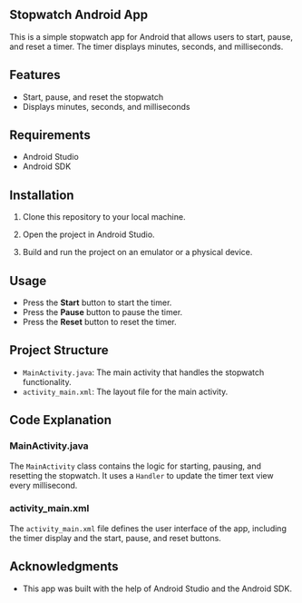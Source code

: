 ## Stopwatch Android App

This is a simple stopwatch app for Android that allows users to start, pause, and reset a timer. The timer displays minutes, seconds, and milliseconds.

## Features

- Start, pause, and reset the stopwatch
- Displays minutes, seconds, and milliseconds

## Requirements

- Android Studio
- Android SDK

## Installation

1. Clone this repository to your local machine.

2. Open the project in Android Studio.

3. Build and run the project on an emulator or a physical device.

## Usage

- Press the **Start** button to start the timer.
- Press the **Pause** button to pause the timer.
- Press the **Reset** button to reset the timer.

## Project Structure

- `MainActivity.java`: The main activity that handles the stopwatch functionality.
- `activity_main.xml`: The layout file for the main activity.

## Code Explanation

### MainActivity.java

The `MainActivity` class contains the logic for starting, pausing, and resetting the stopwatch. It uses a `Handler` to update the timer text view every millisecond.

### activity_main.xml

The `activity_main.xml` file defines the user interface of the app, including the timer display and the start, pause, and reset buttons.

## Acknowledgments

- This app was built with the help of Android Studio and the Android SDK.
